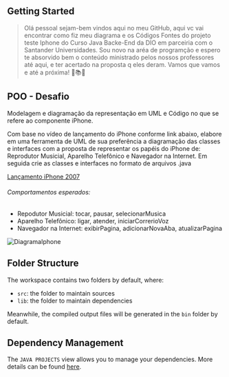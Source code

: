 ## Getting Started

> Olá pessoal sejam-bem vindos aqui no meu GitHub, aqui vc vai encontrar como fiz meu diagrama e os Códigos Fontes do projeto teste Iphone do Curso Java Backe-End da DIO em parceiria com o Santander Universidades.
Sou novo na aréa de programção e espero te absorvido bem o conteúdo ministrado pelos nossos professores até aqui, e ter acertado na proposta q eles deram. Vamos que vamos e até a próxima! 🙏📚🚀

## POO - Desafio

Modelagem e diagramação da representação em UML e Código no que se refere ao componente iPhone.

Com base no vídeo de lançamento do iPhone conforme link abaixo, elabore em uma ferramenta de UML de sua preferência a diagramação das classes e interfaces com a proposta de representar os papéis do iPhone de: Reprodutor Musicial,  Aparelho Telefônico e Navegador na Internet. Em seguida crie as classes e interfaces no formato de arquivos .java

[Lançamento iPhone 2007](https://www.youtube.com/watch?v=9ou608QQRq8)



###### Comportamentos esperados:
* Repodutor Musicial: tocar, pausar, selecionarMusica
* Aparelho Telefônico: ligar, atender, iniciarCorrerioVoz
* Navegador na Internet: exibirPagina, adicionarNovaAba, atualizarPagina


![DiagramaIphone](https://github.com/Josemarques-Freitas/Dio-trilha-java-basico/assets/81983667/73aabc59-4875-421e-9c64-d89d300c3e4b)

## Folder Structure

The workspace contains two folders by default, where:

- `src`: the folder to maintain sources
- `lib`: the folder to maintain dependencies

Meanwhile, the compiled output files will be generated in the `bin` folder by default.


## Dependency Management

The `JAVA PROJECTS` view allows you to manage your dependencies. More details can be found [here](https://github.com/microsoft/vscode-java-dependency#manage-dependencies).
